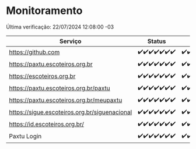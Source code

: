 # Monitoramento

Última verificação: 22/07/2024 12:08:00 -03

|Serviço|Status|Últimas 24h|
|---|---|---|
|https://github.com|<span title="2024-07-15: OK=23">✔️</span><span title="2024-07-16: OK=24">✔️</span><span title="2024-07-17: OK=24">✔️</span><span title="2024-07-18: OK=23">✔️</span><span title="2024-07-19: OK=23">✔️</span><span title="2024-07-20: OK=24">✔️</span><span title="2024-07-21: OK=15">✔️</span>|<span title="21/07/2024 13:09:00 -03 : 200">✔️</span><span title="21/07/2024 14:04:00 -03 : 200">✔️</span><span title="21/07/2024 15:08:00 -03 : 200">✔️</span><span title="21/07/2024 16:03:00 -03 : 200">✔️</span><span title="21/07/2024 17:08:00 -03 : 200">✔️</span><span title="21/07/2024 18:05:00 -03 : 200">✔️</span><span title="21/07/2024 19:06:00 -03 : 200">✔️</span><span title="21/07/2024 20:06:00 -03 : 200">✔️</span><span title="21/07/2024 21:36:00 -03 : 200">✔️</span><span title="21/07/2024 23:00:00 -03 : 200">✔️</span><span title="22/07/2024 00:09:00 -03 : 200">✔️</span><span title="22/07/2024 01:09:00 -03 : 200">✔️</span><span title="22/07/2024 02:08:00 -03 : 200">✔️</span><span title="22/07/2024 03:10:00 -03 : 200">✔️</span><span title="22/07/2024 04:07:00 -03 : 200">✔️</span><span title="22/07/2024 05:11:00 -03 : 200">✔️</span><span title="22/07/2024 06:09:00 -03 : 200">✔️</span><span title="22/07/2024 07:08:00 -03 : 200">✔️</span><span title="22/07/2024 08:06:00 -03 : 200">✔️</span><span title="22/07/2024 09:13:00 -03 : 200">✔️</span><span title="22/07/2024 10:12:00 -03 : 200">✔️</span><span title="22/07/2024 11:07:00 -03 : 200">✔️</span><span title="22/07/2024 12:07:00 -03 : 200">✔️</span>|
|https://paxtu.escoteiros.org.br|<span title="2024-07-15: OK=23">✔️</span><span title="2024-07-16: OK=24">✔️</span><span title="2024-07-17: OK=24">✔️</span><span title="2024-07-18: OK=23">✔️</span><span title="2024-07-19: OK=23">✔️</span><span title="2024-07-20: OK=24">✔️</span><span title="2024-07-21: OK=15">✔️</span>|<span title="21/07/2024 13:09:00 -03 : 200">✔️</span><span title="21/07/2024 14:04:00 -03 : 200">✔️</span><span title="21/07/2024 15:08:00 -03 : 200">✔️</span><span title="21/07/2024 16:03:00 -03 : 200">✔️</span><span title="21/07/2024 17:08:00 -03 : 200">✔️</span><span title="21/07/2024 18:05:00 -03 : 200">✔️</span><span title="21/07/2024 19:06:00 -03 : 200">✔️</span><span title="21/07/2024 20:06:00 -03 : 200">✔️</span><span title="21/07/2024 21:36:00 -03 : 200">✔️</span><span title="21/07/2024 23:00:00 -03 : 200">✔️</span><span title="22/07/2024 00:09:00 -03 : 200">✔️</span><span title="22/07/2024 01:09:00 -03 : 200">✔️</span><span title="22/07/2024 02:08:00 -03 : 200">✔️</span><span title="22/07/2024 03:10:00 -03 : 200">✔️</span><span title="22/07/2024 04:07:00 -03 : 200">✔️</span><span title="22/07/2024 05:11:00 -03 : 200">✔️</span><span title="22/07/2024 06:09:00 -03 : 200">✔️</span><span title="22/07/2024 07:08:00 -03 : 200">✔️</span><span title="22/07/2024 08:06:00 -03 : 200">✔️</span><span title="22/07/2024 09:13:00 -03 : 200">✔️</span><span title="22/07/2024 10:12:00 -03 : 200">✔️</span><span title="22/07/2024 11:07:00 -03 : 200">✔️</span><span title="22/07/2024 12:07:00 -03 : 200">✔️</span>|
|https://escoteiros.org.br|<span title="2024-07-15: OK=23">✔️</span><span title="2024-07-16: OK=24">✔️</span><span title="2024-07-17: OK=24">✔️</span><span title="2024-07-18: OK=23">✔️</span><span title="2024-07-19: OK=23">✔️</span><span title="2024-07-20: OK=24">✔️</span><span title="2024-07-21: OK=15">✔️</span>|<span title="21/07/2024 13:09:00 -03 : 200">✔️</span><span title="21/07/2024 14:04:00 -03 : 200">✔️</span><span title="21/07/2024 15:08:00 -03 : 200">✔️</span><span title="21/07/2024 16:03:00 -03 : 200">✔️</span><span title="21/07/2024 17:08:00 -03 : 200">✔️</span><span title="21/07/2024 18:05:00 -03 : 200">✔️</span><span title="21/07/2024 19:06:00 -03 : 200">✔️</span><span title="21/07/2024 20:06:00 -03 : 200">✔️</span><span title="21/07/2024 21:36:00 -03 : 200">✔️</span><span title="21/07/2024 23:00:00 -03 : 200">✔️</span><span title="22/07/2024 00:09:00 -03 : 200">✔️</span><span title="22/07/2024 01:09:00 -03 : 200">✔️</span><span title="22/07/2024 02:08:00 -03 : 200">✔️</span><span title="22/07/2024 03:10:00 -03 : 200">✔️</span><span title="22/07/2024 04:07:00 -03 : 200">✔️</span><span title="22/07/2024 05:11:00 -03 : 200">✔️</span><span title="22/07/2024 06:09:00 -03 : 200">✔️</span><span title="22/07/2024 07:08:00 -03 : 200">✔️</span><span title="22/07/2024 08:06:00 -03 : 200">✔️</span><span title="22/07/2024 09:13:00 -03 : 200">✔️</span><span title="22/07/2024 10:12:00 -03 : 200">✔️</span><span title="22/07/2024 11:07:00 -03 : 200">✔️</span><span title="22/07/2024 12:07:00 -03 : 200">✔️</span>|
|https://paxtu.escoteiros.org.br/paxtu|<span title="2024-07-15: OK=23">✔️</span><span title="2024-07-16: OK=24">✔️</span><span title="2024-07-17: OK=24">✔️</span><span title="2024-07-18: OK=23">✔️</span><span title="2024-07-19: OK=23">✔️</span><span title="2024-07-20: OK=24">✔️</span><span title="2024-07-21: OK=15">✔️</span>|<span title="21/07/2024 13:09:00 -03 : 200">✔️</span><span title="21/07/2024 14:04:00 -03 : 200">✔️</span><span title="21/07/2024 15:08:00 -03 : 200">✔️</span><span title="21/07/2024 16:03:00 -03 : 200">✔️</span><span title="21/07/2024 17:08:00 -03 : 200">✔️</span><span title="21/07/2024 18:05:00 -03 : 200">✔️</span><span title="21/07/2024 19:06:00 -03 : 200">✔️</span><span title="21/07/2024 20:07:00 -03 : 200">✔️</span><span title="21/07/2024 21:36:00 -03 : 200">✔️</span><span title="21/07/2024 23:00:00 -03 : 200">✔️</span><span title="22/07/2024 00:09:00 -03 : 200">✔️</span><span title="22/07/2024 01:09:00 -03 : 200">✔️</span><span title="22/07/2024 02:08:00 -03 : 200">✔️</span><span title="22/07/2024 03:11:00 -03 : 200">✔️</span><span title="22/07/2024 04:07:00 -03 : 200">✔️</span><span title="22/07/2024 05:11:00 -03 : 200">✔️</span><span title="22/07/2024 06:09:00 -03 : 200">✔️</span><span title="22/07/2024 07:08:00 -03 : 200">✔️</span><span title="22/07/2024 08:06:00 -03 : 200">✔️</span><span title="22/07/2024 09:13:00 -03 : 200">✔️</span><span title="22/07/2024 10:12:00 -03 : 200">✔️</span><span title="22/07/2024 11:07:00 -03 : 200">✔️</span><span title="22/07/2024 12:07:00 -03 : 200">✔️</span>|
|https://paxtu.escoteiros.org.br/meupaxtu|<span title="2024-07-15: OK=23">✔️</span><span title="2024-07-16: OK=24">✔️</span><span title="2024-07-17: OK=24">✔️</span><span title="2024-07-18: OK=23">✔️</span><span title="2024-07-19: OK=23">✔️</span><span title="2024-07-20: OK=24">✔️</span><span title="2024-07-21: OK=15">✔️</span>|<span title="21/07/2024 13:09:00 -03 : 200">✔️</span><span title="21/07/2024 14:04:00 -03 : 200">✔️</span><span title="21/07/2024 15:08:00 -03 : 200">✔️</span><span title="21/07/2024 16:03:00 -03 : 200">✔️</span><span title="21/07/2024 17:08:00 -03 : 200">✔️</span><span title="21/07/2024 18:05:00 -03 : 200">✔️</span><span title="21/07/2024 19:06:00 -03 : 200">✔️</span><span title="21/07/2024 20:07:00 -03 : 200">✔️</span><span title="21/07/2024 21:36:00 -03 : 200">✔️</span><span title="21/07/2024 23:00:00 -03 : 200">✔️</span><span title="22/07/2024 00:09:00 -03 : 200">✔️</span><span title="22/07/2024 01:09:00 -03 : 200">✔️</span><span title="22/07/2024 02:08:00 -03 : 200">✔️</span><span title="22/07/2024 03:11:00 -03 : 200">✔️</span><span title="22/07/2024 04:07:00 -03 : 200">✔️</span><span title="22/07/2024 05:11:00 -03 : 200">✔️</span><span title="22/07/2024 06:09:00 -03 : 200">✔️</span><span title="22/07/2024 07:08:00 -03 : 200">✔️</span><span title="22/07/2024 08:06:00 -03 : 200">✔️</span><span title="22/07/2024 09:13:00 -03 : 200">✔️</span><span title="22/07/2024 10:12:00 -03 : 200">✔️</span><span title="22/07/2024 11:07:00 -03 : 200">✔️</span><span title="22/07/2024 12:07:00 -03 : 200">✔️</span>|
|https://sigue.escoteiros.org.br/siguenacional|<span title="2024-07-15: OK=23">✔️</span><span title="2024-07-16: OK=24">✔️</span><span title="2024-07-17: OK=24">✔️</span><span title="2024-07-18: OK=23">✔️</span><span title="2024-07-19: OK=23">✔️</span><span title="2024-07-20: OK=24">✔️</span><span title="2024-07-21: OK=15">✔️</span>|<span title="21/07/2024 13:09:00 -03 : 200">✔️</span><span title="21/07/2024 14:04:00 -03 : 200">✔️</span><span title="21/07/2024 15:08:00 -03 : 200">✔️</span><span title="21/07/2024 16:03:00 -03 : 200">✔️</span><span title="21/07/2024 17:08:00 -03 : 200">✔️</span><span title="21/07/2024 18:05:00 -03 : 200">✔️</span><span title="21/07/2024 19:06:00 -03 : 200">✔️</span><span title="21/07/2024 20:07:00 -03 : 200">✔️</span><span title="21/07/2024 21:36:00 -03 : 200">✔️</span><span title="21/07/2024 23:00:00 -03 : 200">✔️</span><span title="22/07/2024 00:09:00 -03 : 200">✔️</span><span title="22/07/2024 01:09:00 -03 : 200">✔️</span><span title="22/07/2024 02:08:00 -03 : 200">✔️</span><span title="22/07/2024 03:11:00 -03 : 200">✔️</span><span title="22/07/2024 04:07:00 -03 : 200">✔️</span><span title="22/07/2024 05:11:00 -03 : 200">✔️</span><span title="22/07/2024 06:09:00 -03 : 200">✔️</span><span title="22/07/2024 07:08:00 -03 : 200">✔️</span><span title="22/07/2024 08:06:00 -03 : 200">✔️</span><span title="22/07/2024 09:13:00 -03 : 200">✔️</span><span title="22/07/2024 10:12:00 -03 : 200">✔️</span><span title="22/07/2024 11:07:00 -03 : 200">✔️</span><span title="22/07/2024 12:07:00 -03 : 200">✔️</span>|
|https://id.escoteiros.org.br/|<span title="2024-07-15: OK=23">✔️</span><span title="2024-07-16: OK=24">✔️</span><span title="2024-07-17: OK=24">✔️</span><span title="2024-07-18: OK=23">✔️</span><span title="2024-07-19: OK=23">✔️</span><span title="2024-07-20: OK=24">✔️</span><span title="2024-07-21: OK=15">✔️</span>|<span title="21/07/2024 13:09:00 -03 : 200">✔️</span><span title="21/07/2024 14:04:00 -03 : 200">✔️</span><span title="21/07/2024 15:08:00 -03 : 200">✔️</span><span title="21/07/2024 16:03:00 -03 : 200">✔️</span><span title="21/07/2024 17:08:00 -03 : 200">✔️</span><span title="21/07/2024 18:05:00 -03 : 200">✔️</span><span title="21/07/2024 19:06:00 -03 : 200">✔️</span><span title="21/07/2024 20:07:00 -03 : 200">✔️</span><span title="21/07/2024 21:36:00 -03 : 200">✔️</span><span title="21/07/2024 23:00:00 -03 : 200">✔️</span><span title="22/07/2024 00:09:00 -03 : 200">✔️</span><span title="22/07/2024 01:09:00 -03 : 200">✔️</span><span title="22/07/2024 02:08:00 -03 : 200">✔️</span><span title="22/07/2024 03:11:00 -03 : 200">✔️</span><span title="22/07/2024 04:07:00 -03 : 200">✔️</span><span title="22/07/2024 05:11:00 -03 : 200">✔️</span><span title="22/07/2024 06:09:00 -03 : 200">✔️</span><span title="22/07/2024 07:08:00 -03 : 200">✔️</span><span title="22/07/2024 08:06:00 -03 : 200">✔️</span><span title="22/07/2024 09:13:00 -03 : 200">✔️</span><span title="22/07/2024 10:12:00 -03 : 200">✔️</span><span title="22/07/2024 11:07:00 -03 : 200">✔️</span><span title="22/07/2024 12:07:00 -03 : 200">✔️</span>|
|Paxtu Login|<span title="2024-07-15: OK=23">✔️</span><span title="2024-07-16: OK=24">✔️</span><span title="2024-07-17: OK=24">✔️</span><span title="2024-07-18: OK=23">✔️</span><span title="2024-07-19: OK=23">✔️</span><span title="2024-07-20: OK=24">✔️</span><span title="2024-07-21: OK=15">✔️</span>|<span title="21/07/2024 13:09:00 -03 : 200">✔️</span><span title="21/07/2024 14:04:00 -03 : 200">✔️</span><span title="21/07/2024 15:08:00 -03 : 200">✔️</span><span title="21/07/2024 16:03:00 -03 : 200">✔️</span><span title="21/07/2024 17:08:00 -03 : 200">✔️</span><span title="21/07/2024 18:05:00 -03 : 200">✔️</span><span title="21/07/2024 19:06:00 -03 : 200">✔️</span><span title="21/07/2024 20:07:00 -03 : 200">✔️</span><span title="21/07/2024 21:36:00 -03 : 200">✔️</span><span title="21/07/2024 23:00:00 -03 : 200">✔️</span><span title="22/07/2024 00:09:00 -03 : 200">✔️</span><span title="22/07/2024 01:09:00 -03 : 200">✔️</span><span title="22/07/2024 02:08:00 -03 : 200">✔️</span><span title="22/07/2024 03:11:00 -03 : 200">✔️</span><span title="22/07/2024 04:07:00 -03 : 200">✔️</span><span title="22/07/2024 05:11:00 -03 : 200">✔️</span><span title="22/07/2024 06:09:00 -03 : 200">✔️</span><span title="22/07/2024 07:08:00 -03 : 200">✔️</span><span title="22/07/2024 08:06:00 -03 : 200">✔️</span><span title="22/07/2024 09:13:00 -03 : 200">✔️</span><span title="22/07/2024 10:12:00 -03 : 200">✔️</span><span title="22/07/2024 11:07:00 -03 : 200">✔️</span><span title="22/07/2024 12:08:00 -03 : 200">✔️</span>|
